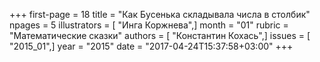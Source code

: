 +++
first-page = 18
title = "Как Бусенька складывала числа в столбик"
npages = 5
illustrators = [ "Инга Коржнева",]
month = "01"
rubric = "Математические сказки"
authors = [ "Константин Кохась",]
issues = [ "2015_01",]
year = "2015"
date = "2017-04-24T15:37:58+03:00"
+++
